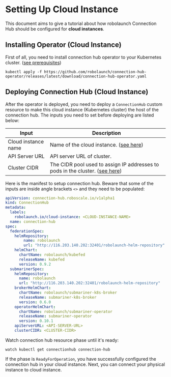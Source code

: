# Setting Up Cloud Instance

This document aims to give a tutorial about how robolaunch Connection Hub should be configured for **cloud instances**. 

## Installing Operator (Cloud Instance)
First of all, you need to install connection hub operator to your Kubernetes cluster. ([see prerequisites](https://github.com/robolaunch/connection-hub-operator/wiki/Tutorial-for-Physical-Instance-Cloud-Instance-Connection))

```
kubectl apply -f https://github.com/robolaunch/connection-hub-operator/releases/latest/download/connection-hub-operator.yaml
```

## Deploying Connection Hub (Cloud Instance)
After the operator is deployed, you need to deploy a `ConnectionHub` custom resource to make this cloud instance (Kubernetes cluster) the host of the connection hub. The inputs you need to set before deploying are listed below:

| Input               | Description                                                       |
|---------------------|-------------------------------------------------------------------|
| Cloud instance name | Name of the cloud instance. ([see here](https://github.com/robolaunch/connection-hub-operator/wiki/Configuration-Tips#naming-instances))                        |
| API Server URL      | API server URL of cluster.                                        |
| Cluster CIDR        | The CIDR pool used to assign IP addresses to pods in the cluster. ([see here](https://github.com/robolaunch/connection-hub-operator/wiki/Configuration-Tips#finding-cluster-cidr-of-instance)) |

Here is the manifest to setup connection hub. Beware that some of the inputs are inside angle brackets `<>` and they need to be populated:

```yaml
apiVersion: connection-hub.roboscale.io/v1alpha1
kind: ConnectionHub
metadata:
  labels:
    robolaunch.io/cloud-instance: <CLOUD-INSTANCE-NAME>
  name: connection-hub
spec:
  federationSpec:
    helmRepository:
        name: robolaunch
        url: "http://116.203.140.202:32401/robolaunch-helm-repository"
    helmChart:
      chartName: robolaunch/kubefed
      releaseName: kubefed
      version: 0.9.2
  submarinerSpec:
    helmRepository:
      name: robolaunch
      url: "http://116.203.140.202:32401/robolaunch-helm-repository"
    brokerHelmChart:
      chartName: robolaunch/submariner-k8s-broker
      releaseName: submariner-k8s-broker
      version: 0.6.0
    operatorHelmChart:
      chartName: robolaunch/submariner-operator
      releaseName: submariner-operator
      version: 0.10.1
    apiServerURL: <API-SERVER-URL>
    clusterCIDR: <CLUSTER-CIDR>
```

Watch connection hub resource phase until it's ready:

```
watch kubectl get connectionhub connection-hub
```

If the phase is `ReadyForOperation`, you have successfully configured the connection hub in your cloud instance. Next, you can connect your physical instance to cloud instance.